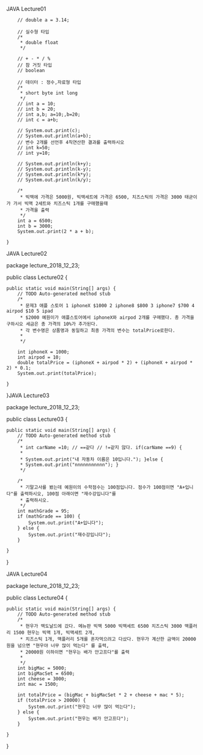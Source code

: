 JAVA Lecture01

		// double a = 3.14;

		// 실수형 타입
		/*
		 * double float
		 */

		// + - * / %
		// 참 거짓 타입
		// boolean

		// 데이터 : 정수,자료형 타입
		/*
		 * short byte int long
		 */
		// int a = 10;
		// int b = 20;
		// int a,b; a=10;,b=20;
		// int c = a+b;

		// System.out.print(c);
		// System.out.println(a+b);
		// 변수 2개를 선언후 4칙연산한 결과를 출력하시오
		// int k=50;
		// int y=10;

		// System.out.println(k+y);
		// System.out.println(k-y);
		// System.out.println(k*y);
		// System.out.println(k/y);

		/*
		 * 빅맥에 가격은 5000원, 빅맥세트에 가격은 6500, 치즈스틱의 가격은 3000 태균이가 가서 빅맥 2세트와 치즈스틱 1개를 구매했을때
		 * 가격을 출력
		 */
		int a = 6500;
		int b = 3000;
		System.out.print(2 * a + b);

	}
JAVA Lecture02

package lecture_2018_12_23;

public class Lecture02 {

	public static void main(String[] args) {
		// TODO Auto-generated method stub
		/*
		 * 문제3 애플 스토어 1 iphoneX $1000 2 iphone8 $800 3 iphone7 $700 4 airpod $10 5 ipad
		 * $2000 예원이가 애플스토어에서 iphoneX와 airpod 2개를 구매했다. 총 가격을 구하시오 세금은 총 가격의 10%가 추가된다.
		 * 각 변수명은 상품명과 동일하고 최종 가격의 변수는 totalPrice로한다.
		 *
		 */

		int iphoneX = 1000;
		int airpod = 10;
		double totalPrice = (iphoneX + airpod * 2) + (iphoneX + airpod * 2) * 0.1;
		System.out.print(totalPrice);

	}

}JAVA Lecture03

package lecture_2018_12_23;

public class Lecture03 {

	public static void main(String[] args) {
		// TODO Auto-generated method stub
		/*
		 * int carName =10; // ==같다 // !=같지 않다. if(carName ==9) {
		 *
		 * System.out.print("내 자동차 이름은 10입니다."); }else {
		 * System.out.print("nnnnnnnnnnn"); }
		 */

		/*
		 * 기말고사를 봤는데 예원이의 수학점수는 100점입니다. 점수가 100점이면 "A+입니다"를 출력하시오, 100점 아래이면 "재수강입니다"를
		 * 출력하시오.
		 */
		int mathGrade = 95;
		if (mathGrade == 100) {
			System.out.print("A+입니다");
		} else {
			System.out.print("재수강입니다");
		}

	}

}

JAVA Lecture04

package lecture_2018_12_23;

public class Lecture04 {

	public static void main(String[] args) {
		// TODO Auto-generated method stub
		/*
		 * 현우가 맥도날드에 갔다. 메뉴판 빅맥 5000 빅맥세트 6500 치즈스틱 3000 맥플러리 1500 현우는 빅맥 1개, 빅맥세트 2개,
		 * 치즈스틱 1개, 맥플러리 5개를 혼자먹으려고 다샀다. 현우가 계산한 금액이 20000원을 넘으면 "현우야 너무 많이 먹는다" 를 출력,
		 * 20000원 이하이면 "현우는 배가 안고프다"를 출력
		 *
		 */
		int bigMac = 5000;
		int bigMacSet = 6500;
		int cheese = 3000;
		int mac = 1500;

		int totalPrice = (bigMac + bigMacSet * 2 + cheese + mac * 5);
		if (totalPrice > 20000) {
			System.out.print("현우는 너무 많이 먹는다");
		} else {
			System.out.print("현우는 배가 안고프다");
		}

	}

}
